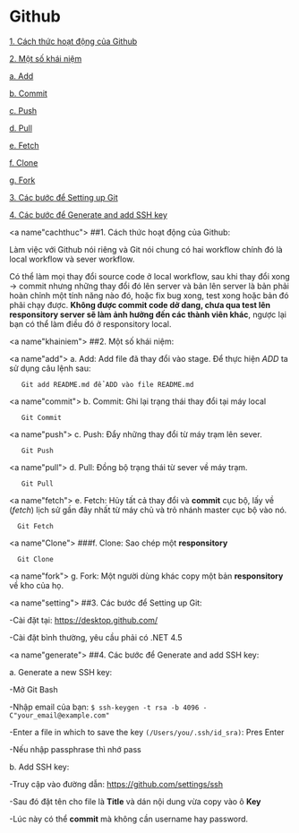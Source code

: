 # Github
[1. Cách thức hoạt động của Github](cachthuc)

[2. Một số khái niệm](khainiem)

   [a. Add](add)
   
   [b. Commit](commit)
   
   [c. Push](push)
   
   [d. Pull](pull)
   
   [e. Fetch](fetch)
   
   [f. Clone](clone)
   
   [g. Fork](fork)
     
[3. Các bước để Setting up Git](setting)

[4. Các bước để Generate and add SSH key](generate)

<a name"cachthuc"></a>
##1. Cách thức hoạt động của Github:

   Làm việc với Github nói riêng và Git nói chung có hai workflow chính đó là local workflow và sever workflow.

   Có thể làm mọi thay đổi source code ở local workflow, sau khi thay đổi xong -> commit nhưng những thay đổi đó lên server và bản lên server là bản phải hoàn chỉnh một tính năng nào đó, hoặc fix bug xong, test xong hoặc bản đó phãi chạy được. **Không được commit code dở dang, chưa qua test lên responsitory server sẽ làm ảnh hưởng đến các thành viên khác**, ngược lại bạn có thể làm điều đó ở responsitory local.

<a name"khainiem"></a>
##2. Một số khái niệm:

   <a name"add"></a>
   a. Add: Add file đã thay đổi vào stage. Để thực hiện *ADD* ta sử dụng câu lệnh sau:
      
       Git add README.md để ADD vào file README.md 

   <a name"commit"></a>
   b. Commit: Ghi lại trạng thái thay đổi tại máy local 
   
       Git Commit
       
   <a name"push"></a>
   c. Push: Đẩy những thay đổi từ máy trạm lên sever.
   
       Git Push
       
   <a name"pull"></a>
   d. Pull: Đồng bộ trạng thái từ sever về máy trạm.
   
       Git Pull
   
   <a name"fetch"></a>
   e. Fetch: Hủy tất cả thay đổi và **commit** cục bộ, lấy về (*fetch*) lịch sử gần đây nhất từ máy chủ và trỏ nhánh master cục bộ vào nó.
   
      Git Fetch
      
   <a name"Clone"></a>
   ###f. Clone: Sao chép một **responsitory** 
   
      Git Clone
      
   <a name"fork"></a>
   g. Fork: Một người dùng khác copy một bản **responsitory** về kho của họ.

<a name"setting"></a>
##3. Các bước để Setting up Git:

   -Cài đặt tại:  https://desktop.github.com/
   
   -Cài đặt bình thường, yêu cầu phải có .NET 4.5
   
<a name"generate"></a>
##4.  Các bước để Generate and add SSH key:

   a. Generate a new SSH key:
   
   -Mở Git Bash
    
   -Nhập email của bạn: `$ ssh-keygen -t rsa -b 4096 -C"your_email@example.com"`
    
   -Enter a file in which to save the key `(/Users/you/.ssh/id_sra)`: Pres Enter
   
   -Nếu nhập passphrase thì nhớ pass
   
   b. Add  SSH key:
   
   -Truy cập vào đường dẫn: https://github.com/settings/ssh 
   
   -Sau đó đặt tên cho file là **Title** và dán nội dung vừa copy vào ô **Key**
   
   -Lúc này có thể **commit** mà không cần username hay password.
